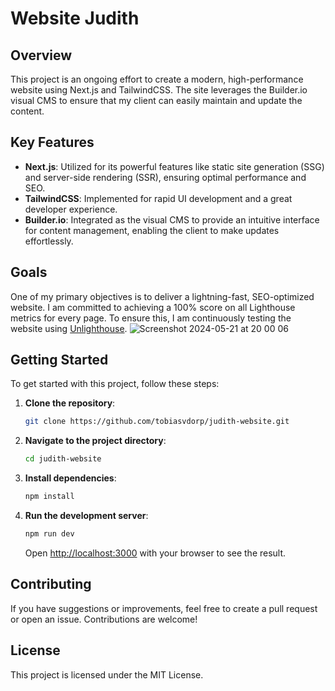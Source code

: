 # Website Judith

## Overview

This project is an ongoing effort to create a modern, high-performance website using Next.js and TailwindCSS. The site leverages the Builder.io visual CMS to ensure that my client can easily maintain and update the content.

## Key Features

- **Next.js**: Utilized for its powerful features like static site generation (SSG) and server-side rendering (SSR), ensuring optimal performance and SEO.
- **TailwindCSS**: Implemented for rapid UI development and a great developer experience.
- **Builder.io**: Integrated as the visual CMS to provide an intuitive interface for content management, enabling the client to make updates effortlessly.

## Goals

One of my primary objectives is to deliver a lightning-fast, SEO-optimized website. I am committed to achieving a 100% score on all Lighthouse metrics for every page. To ensure this, I am continuously testing the website using [Unlighthouse](https://unlighthouse.dev/).
![Screenshot 2024-05-21 at 20 00 06](https://github.com/tobiasvdorp/judith-website/assets/113168391/fb752525-2862-495d-8658-4e3242348374)

## Getting Started

To get started with this project, follow these steps:

1. **Clone the repository**:
    ```bash
    git clone https://github.com/tobiasvdorp/judith-website.git
    ```
2. **Navigate to the project directory**:
    ```bash
    cd judith-website
    ```
3. **Install dependencies**:
    ```bash
    npm install
    ```
4. **Run the development server**:
    ```bash
    npm run dev
    ```
    Open [http://localhost:3000](http://localhost:3000) with your browser to see the result.

## Contributing

If you have suggestions or improvements, feel free to create a pull request or open an issue. Contributions are welcome!

## License

This project is licensed under the MIT License. 


